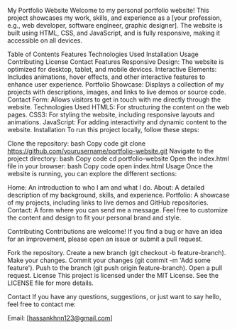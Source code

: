 My Portfolio Website
Welcome to my personal portfolio website! This project showcases my work, skills, and experience as a [your profession, e.g., web developer, software engineer, graphic designer]. The website is built using HTML, CSS, and JavaScript, and is fully responsive, making it accessible on all devices.

Table of Contents
Features
Technologies Used
Installation
Usage
Contributing
License
Contact
Features
Responsive Design: The website is optimized for desktop, tablet, and mobile devices.
Interactive Elements: Includes animations, hover effects, and other interactive features to enhance user experience.
Portfolio Showcase: Displays a collection of my projects with descriptions, images, and links to live demos or source code.
Contact Form: Allows visitors to get in touch with me directly through the website.
Technologies Used
HTML5: For structuring the content on the web pages.
CSS3: For styling the website, including responsive layouts and animations.
JavaScript: For adding interactivity and dynamic content to the website.
Installation
To run this project locally, follow these steps:

Clone the repository:
bash
Copy code
git clone https://github.com/yourusername/portfolio-website.git
Navigate to the project directory:
bash
Copy code
cd portfolio-website
Open the index.html file in your browser:
bash
Copy code
open index.html
Usage
Once the website is running, you can explore the different sections:

Home: An introduction to who I am and what I do.
About: A detailed description of my background, skills, and experience.
Portfolio: A showcase of my projects, including links to live demos and GitHub repositories.
Contact: A form where you can send me a message.
Feel free to customize the content and design to fit your personal brand and style.

Contributing
Contributions are welcome! If you find a bug or have an idea for an improvement, please open an issue or submit a pull request.

Fork the repository.
Create a new branch (git checkout -b feature-branch).
Make your changes.
Commit your changes (git commit -m 'Add some feature').
Push to the branch (git push origin feature-branch).
Open a pull request.
License
This project is licensed under the MIT License. See the LICENSE file for more details.

Contact
If you have any questions, suggestions, or just want to say hello, feel free to contact me:

Email: [hassankhnn123@gmail.com]
